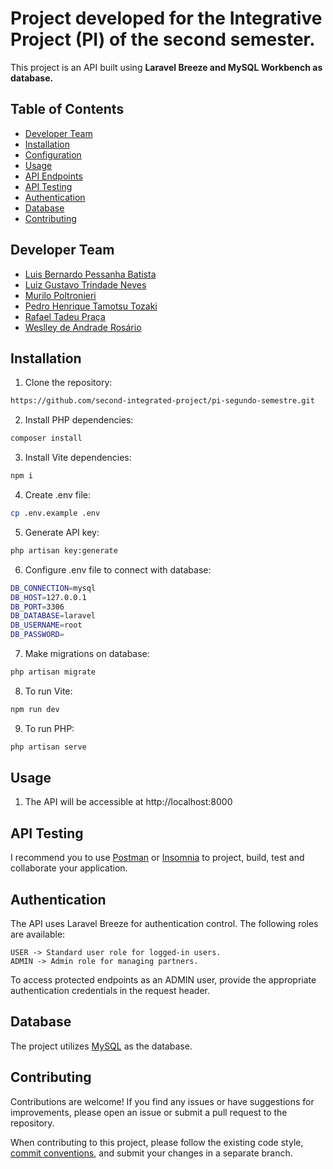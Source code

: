 # Project developed for the Integrative Project (PI) of the second semester.

This project is an API built using **Laravel Breeze and MySQL Workbench as database.**

## Table of Contents

- [Developer Team](#developer-team)
- [Installation](#installation)
- [Configuration](#configuration)
- [Usage](#usage)
- [API Endpoints](#api-endpoints)
- [API Testing](#api-testing)
- [Authentication](#authentication)
- [Database](#database)
- [Contributing](#contributing)


## Developer Team

- [Luis Bernardo Pessanha Batista](https://github.com/lbpb293)  
- [Luiz Gustavo Trindade Neves  ](https://github.com/luizinbrzado)
- [Murilo Poltronieri  ](https://github.com/murilopbc)
- [Pedro Henrique Tamotsu Tozaki ](https://github.com/tamotsutozaki) 
- [Rafael Tadeu Praça ](https://github.com/RafaTPz) 
- [Weslley de Andrade Rosário  ](https://github.com/w-rosario)


## Installation

1. Clone the repository:

```bash
https://github.com/second-integrated-project/pi-segundo-semestre.git
```

2. Install PHP dependencies:

```bash
composer install
```

3. Install Vite dependencies:

```bash
npm i
```

4. Create .env file:

```bash
cp .env.example .env
```

5. Generate API key:

```bash
php artisan key:generate
```

6. Configure .env file to connect with database:

```bash
DB_CONNECTION=mysql
DB_HOST=127.0.0.1
DB_PORT=3306
DB_DATABASE=laravel
DB_USERNAME=root
DB_PASSWORD=
```

7. Make migrations on database:

```bash
php artisan migrate
```

8. To run Vite:

```bash
npm run dev
```

9. To run PHP:

```bash
php artisan serve
```

## Usage

1. The API will be accessible at http://localhost:8000


## API Testing

I recommend you to use [Postman](https://www.postman.com/downloads/) or [Insomnia](https://insomnia.rest/download)  to project, build, test and collaborate your application.

## Authentication

The API uses Laravel Breeze for authentication control. The following roles are available:

```
USER -> Standard user role for logged-in users.
ADMIN -> Admin role for managing partners.
```
To access protected endpoints as an ADMIN user, provide the appropriate authentication credentials in the request header.

## Database

The project utilizes [MySQL](https://www.mysql.com/) as the database.

## Contributing

Contributions are welcome! If you find any issues or have suggestions for improvements, please open an issue or submit a pull request to the repository.

When contributing to this project, please follow the existing code style, [commit conventions](https://github.com/iuricode/padroes-de-commits), and submit your changes in a separate branch.